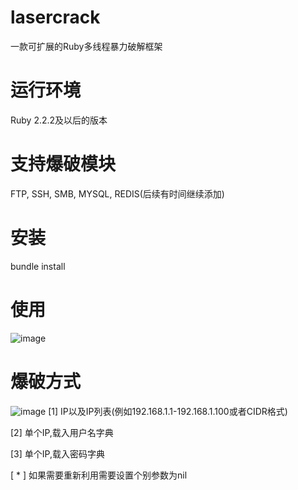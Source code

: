 # lasercrack
一款可扩展的Ruby多线程暴力破解框架

# 运行环境
Ruby 2.2.2及以后的版本

# 支持爆破模块
FTP, SSH, SMB, MYSQL, REDIS(后续有时间继续添加)

# 安装
bundle install

# 使用
![image](./images/laser.png)

# 爆破方式
![image](./images/crack.png)
[1] IP以及IP列表(例如192.168.1.1-192.168.1.100或者CIDR格式)

[2] 单个IP,载入用户名字典

[3] 单个IP,载入密码字典

[ * ] 如果需要重新利用需要设置个别参数为nil
